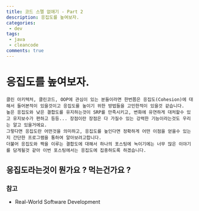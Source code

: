 ```yaml
---
title: 코드 스멜 없애기 - Part 2
description: 응집도를 높여보자.
categories:
 - dev
tags:
 - java
 - cleancode
comments: true
---
```


# 응집도를 높여보자. 

```
클린 아키텍처, 클린코드, OOP에 관심이 있는 분들이라면 한번쯤은 응집도(Cohesion)에 대해서 들어본적이 있을것이고 응집도를 높이기 위한 방법들을 고민한적이 있을것 같습니다. 
높은 응집도와 낮은 결합도를 유지하는것이 SRP를 만족시키고, 변화에 유연하게 대처할수 있고 유지보수가 편하고 등등... 장점이란 장점은 다 가질수 있는 강력한 기능이라는것도 우리는 알고 있을거에요.
그렇다면 응집도란 어떤것을 의미하고, 응집도를 높인다면 정확하게 어떤 이점을 얻을수 있는지 간단한 프로그램을 통하여 알아보려고합니다. 
더불어 응집도와 짝을 이루는 결합도에 대해서 하나의 포스팅에 녹이기에는 너무 많은 이야기를 담게될것 같아 이번 포스팅에서는 응집도에 집중하도록 하겠습니다. 
```

## 응집도라는것이 뭔가요 ? 먹는건가요 ?


### 참고
* Real-World Software Development



